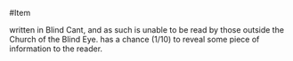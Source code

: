 #Item

written in Blind Cant, and as such is unable to be read by those outside the Church of the Blind Eye. has a chance (1/10) to reveal some piece of information to the reader.